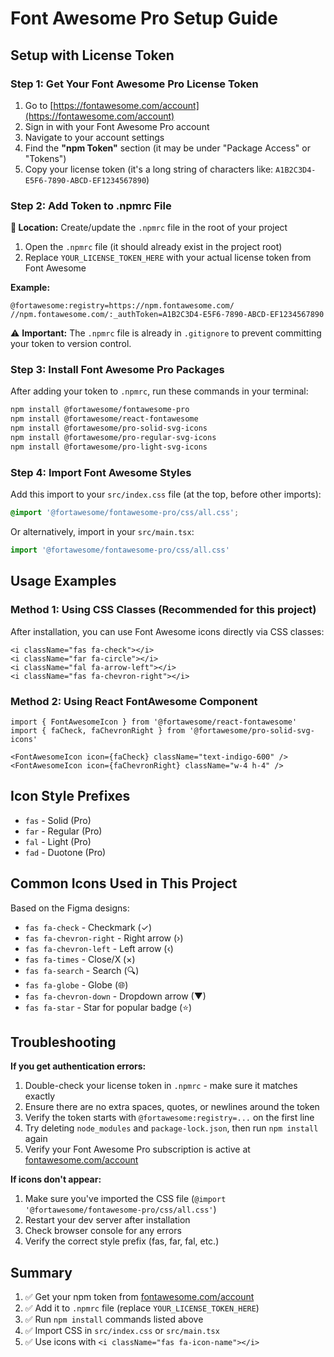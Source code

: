 # Font Awesome Pro Setup Guide

## Setup with License Token

### Step 1: Get Your Font Awesome Pro License Token

1. Go to [https://fontawesome.com/account](https://fontawesome.com/account)
2. Sign in with your Font Awesome Pro account
3. Navigate to your account settings
4. Find the **"npm Token"** section (it may be under "Package Access" or "Tokens")
5. Copy your license token (it's a long string of characters like: `A1B2C3D4-E5F6-7890-ABCD-EF1234567890`)

### Step 2: Add Token to .npmrc File

**📍 Location:** Create/update the `.npmrc` file in the root of your project

1. Open the `.npmrc` file (it should already exist in the project root)
2. Replace `YOUR_LICENSE_TOKEN_HERE` with your actual license token from Font Awesome

**Example:**
```
@fortawesome:registry=https://npm.fontawesome.com/
//npm.fontawesome.com/:_authToken=A1B2C3D4-E5F6-7890-ABCD-EF1234567890
```

⚠️ **Important:** The `.npmrc` file is already in `.gitignore` to prevent committing your token to version control.

### Step 3: Install Font Awesome Pro Packages

After adding your token to `.npmrc`, run these commands in your terminal:

```bash
npm install @fortawesome/fontawesome-pro
npm install @fortawesome/react-fontawesome
npm install @fortawesome/pro-solid-svg-icons
npm install @fortawesome/pro-regular-svg-icons
npm install @fortawesome/pro-light-svg-icons
```

### Step 4: Import Font Awesome Styles

Add this import to your `src/index.css` file (at the top, before other imports):

```css
@import '@fortawesome/fontawesome-pro/css/all.css';
```

Or alternatively, import in your `src/main.tsx`:

```typescript
import '@fortawesome/fontawesome-pro/css/all.css'
```

## Usage Examples

### Method 1: Using CSS Classes (Recommended for this project)

After installation, you can use Font Awesome icons directly via CSS classes:

```tsx
<i className="fas fa-check"></i>
<i className="far fa-circle"></i>
<i className="fal fa-arrow-left"></i>
<i className="fas fa-chevron-right"></i>
```

### Method 2: Using React FontAwesome Component

```tsx
import { FontAwesomeIcon } from '@fortawesome/react-fontawesome'
import { faCheck, faChevronRight } from '@fortawesome/pro-solid-svg-icons'

<FontAwesomeIcon icon={faCheck} className="text-indigo-600" />
<FontAwesomeIcon icon={faChevronRight} className="w-4 h-4" />
```

## Icon Style Prefixes

- `fas` - Solid (Pro)
- `far` - Regular (Pro)  
- `fal` - Light (Pro)
- `fad` - Duotone (Pro)

## Common Icons Used in This Project

Based on the Figma designs:
- `fas fa-check` - Checkmark (✓)
- `fas fa-chevron-right` - Right arrow (›)
- `fas fa-chevron-left` - Left arrow (‹)
- `fas fa-times` - Close/X (×)
- `fas fa-search` - Search (🔍)
- `fas fa-globe` - Globe (🌐)
- `fas fa-chevron-down` - Dropdown arrow (▼)
- `fas fa-star` - Star for popular badge (⭐)

## Troubleshooting

**If you get authentication errors:**
1. Double-check your license token in `.npmrc` - make sure it matches exactly
2. Ensure there are no extra spaces, quotes, or newlines around the token
3. Verify the token starts with `@fortawesome:registry=...` on the first line
4. Try deleting `node_modules` and `package-lock.json`, then run `npm install` again
5. Verify your Font Awesome Pro subscription is active at [fontawesome.com/account](https://fontawesome.com/account)

**If icons don't appear:**
1. Make sure you've imported the CSS file (`@import '@fortawesome/fontawesome-pro/css/all.css'`)
2. Restart your dev server after installation
3. Check browser console for any errors
4. Verify the correct style prefix (fas, far, fal, etc.)

## Summary

1. ✅ Get your npm token from [fontawesome.com/account](https://fontawesome.com/account)
2. ✅ Add it to `.npmrc` file (replace `YOUR_LICENSE_TOKEN_HERE`)
3. ✅ Run `npm install` commands listed above
4. ✅ Import CSS in `src/index.css` or `src/main.tsx`
5. ✅ Use icons with `<i className="fas fa-icon-name"></i>`
